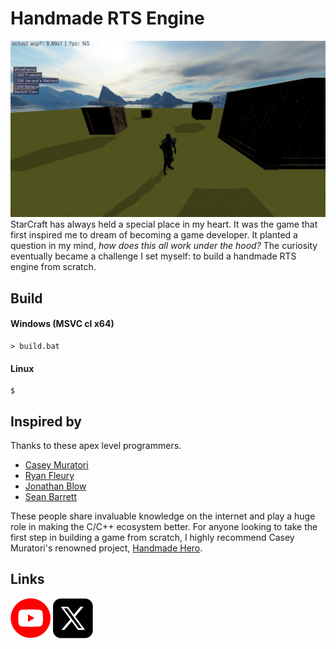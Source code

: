 # Handmade RTS Engine
![Status](data/branding/status.png "Status")  
StarCraft has always held a special place in my heart. It was the game that first inspired me to dream of 
becoming a game developer. It planted a question in my mind, <i>how does this all work under the hood?</i> 
The curiosity eventually became a challenge I set myself: to build a handmade RTS engine from scratch.


## Build
#### Windows (MSVC cl x64)
``` console
> build.bat
```

#### Linux
``` console
$
```


## Inspired by
Thanks to these apex level programmers.
- [Casey Muratori](https://x.com/cmuratori)
- [Ryan Fleury](https://x.com/ryanjfleury)
- [Jonathan Blow](https://x.com/Jonathan_Blow)
- [Sean Barrett](https://x.com/nothings)

These people share invaluable knowledge on the internet and play a huge role in making the C/C++ ecosystem better.
For anyone looking to take the first step in building a game from scratch, I highly recommend Casey Muratori's renowned project, [Handmade Hero](https://guide.handmadehero.org/code/#).


## Links
[<img src="data/branding/youtube_icon.png" width="64"/>](https://www.youtube.com/@sungwoolee484)
[<img src="data/branding/x_icon.png" width="64"/>](https://www.x.com/raylee9919)
